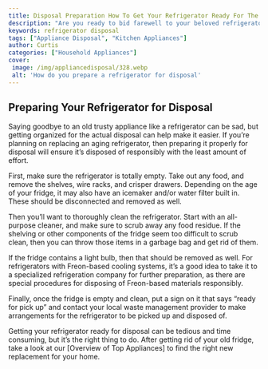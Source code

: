```yaml
---
title: Disposal Preparation How To Get Your Refrigerator Ready For The Big Goodbye
description: "Are you ready to bid farewell to your beloved refrigerator Weve got the know-how to help you get it ready for disposal Read this blog post and well give you handy tips and tricks to make sure your refrigerator has a proper goodbye"
keywords: refrigerator disposal
tags: ["Appliance Disposal", "Kitchen Appliances"]
author: Curtis
categories: ["Household Appliances"]
cover: 
 image: /img/appliancedisposal/328.webp
 alt: 'How do you prepare a refrigerator for disposal'
---
```

## Preparing Your Refrigerator for Disposal
Saying goodbye to an old trusty appliance like a refrigerator can be sad, but getting organized for the actual disposal can help make it easier. If you’re planning on replacing an aging refrigerator, then preparing it properly for disposal will ensure it’s disposed of responsibly with the least amount of effort. 

First, make sure the refrigerator is totally empty. Take out any food, and remove the shelves, wire racks, and crisper drawers. Depending on the age of your fridge, it may also have an icemaker and/or water filter built in. These should be disconnected and removed as well. 

Then you’ll want to thoroughly clean the refrigerator. Start with an all-purpose cleaner, and make sure to scrub away any food residue. If the shelving or other components of the fridge seem too difficult to scrub clean, then you can throw those items in a garbage bag and get rid of them. 

If the fridge contains a light bulb, then that should be removed as well. For refrigerators with Freon-based cooling systems, it’s a good idea to take it to a specialized refrigeration company for further preparation, as there are special procedures for disposing of Freon-based materials responsibly. 

Finally, once the fridge is empty and clean, put a sign on it that says “ready for pick up” and contact your local waste management provider to make arrangements for the refrigerator to be picked up and disposed of. 

Getting your refrigerator ready for disposal can be tedious and time consuming, but it’s the right thing to do. After getting rid of your old fridge, take a look at our [Overview of Top Appliances] to find the right new replacement for your home.
